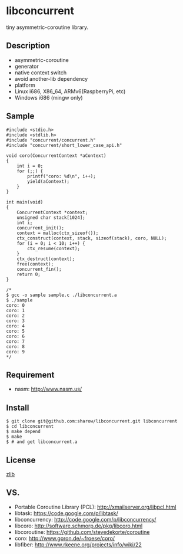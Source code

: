 libconcurrent
=============

tiny asymmetric-coroutine library.

## Description
+ asymmetric-coroutine
+ generator
+ native context switch
+ avoid another-lib dependency
+ platform
 + Linux i686, X86_64, ARMv6(RaspberryPi, etc)
 + Windows i686 (mingw only)


## Sample

```
#include <stdio.h>
#include <stdlib.h>
#include "concurrent/concurrent.h"
#include "concurrent/short_lower_case_api.h"

void coro(ConcurrentContext *aContext)
{
    int i = 0;
    for (;;) {
        printf("coro: %d\n", i++);
        yield(aContext);
    }
}

int main(void)
{
    ConcurrentContext *context;
    unsigned char stack[1024];
    int i;
    concurrent_init();
    context = malloc(ctx_sizeof());
    ctx_construct(context, stack, sizeof(stack), coro, NULL);
    for (i = 0; i < 10; i++) {
        ctx_resume(context);
    }
    ctx_destruct(context);
    free(context);
    concurrent_fin();
    return 0;
}

/*
$ gcc -o sample sample.c ./libconcurrent.a
$ ./sample
coro: 0
coro: 1
coro: 2
coro: 3
coro: 4
coro: 5
coro: 6
coro: 7
coro: 8
coro: 9
*/
```

## Requirement
- nasm: http://www.nasm.us/


## Install
```
$ git clone git@github.com:sharow/libconcurrent.git libconcurrent
$ cd libconcurrent
$ make depend
$ make
$ # and get libconcurrent.a

```


## License
[zlib](https://github.com/sharow/libconcurrent/blob/master/LICENSE)


## VS. 
+ Portable Coroutine Library (PCL): http://xmailserver.org/libpcl.html
+ libtask: https://code.google.com/p/libtask/
+ libconcurrency: http://code.google.com/p/libconcurrency/
+ libcoro: http://software.schmorp.de/pkg/libcoro.html
+ libcoroutine: https://github.com/stevedekorte/coroutine
+ coro: http://www.goron.de/~froese/coro/
+ libfiber: http://www.rkeene.org/projects/info/wiki/22

